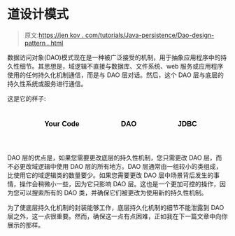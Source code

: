 # 道设计模式

> 原文:[https://jen kov . com/tutorials/Java-persistence/Dao-design-pattern . html](https://jenkov.com/tutorials/java-persistence/dao-design-pattern.html)

数据访问对象(DAO)模式现在是一种被广泛接受的机制，用于抽象应用程序中的持久性细节。其思想是，域逻辑不直接与数据库、文件系统、web 服务或应用程序使用的任何持久化机制通信，而是与 DAO 层对话。然后，这个 DAO 层与底层的持久性系统或服务进行通信。

这是它的样子:

<svg width="520" height="90"><svg x="55" y="0"><text x="30" y="40" style="stroke: none; fill: #000000; font-family: Arial; font-size: 16px; font-weight:bold;">Your Code</text></svg> <svg x="230" y="0"><text x="30" y="40" style="stroke: none; fill: #000000; font-family: Arial; font-size: 16px; font-weight:bold;">DAO</text></svg> <svg x="360" y="0"><text x="30" y="40" style="stroke: none; fill: #000000; font-family: Arial; font-size: 16px; font-weight:bold;">JDBC</text></svg></svg>

DAO 层的优点是，如果您需要更改底层的持久性机制，您只需更改 DAO 层，而不必更改域逻辑中使用 DAO 层的所有地方。DAO 层通常由一组较小的类组成，比使用它的域逻辑类的数量要少。如果您需要更改 DAO 层中场景背后发生的事情，操作会稍微小一些，因为它只影响 DAO 层。这也是一个更加可控的操作，因为您可以搜索所有的 DAO 类，并确保它们被更改为使用新的持久性机制。

为了使底层持久化机制的封装能够工作，底层持久化机制的细节不能泄露到 DAO 层之外，这一点很重要。然而，确保这一点有点困难，正如我在下一篇文章中向你展示的那样。